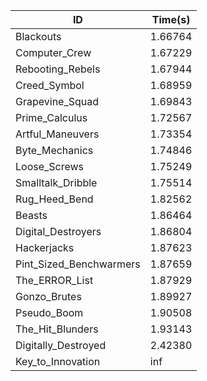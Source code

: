|ID|Time(s)|
|-|-|
|Blackouts|1.66764|
|Computer_Crew|1.67229|
|Rebooting_Rebels|1.67944|
|Creed_Symbol|1.68959|
|Grapevine_Squad|1.69843|
|Prime_Calculus|1.72567|
|Artful_Maneuvers|1.73354|
|Byte_Mechanics|1.74846|
|Loose_Screws|1.75249|
|Smalltalk_Dribble|1.75514|
|Rug_Heed_Bend|1.82562|
|Beasts|1.86464|
|Digital_Destroyers|1.86804|
|Hackerjacks|1.87623|
|Pint_Sized_Benchwarmers|1.87659|
|The_ERROR_List|1.87929|
|Gonzo_Brutes|1.89927|
|Pseudo_Boom|1.90508|
|The_Hit_Blunders|1.93143|
|Digitally_Destroyed|2.42380|
|Key_to_Innovation|inf|

